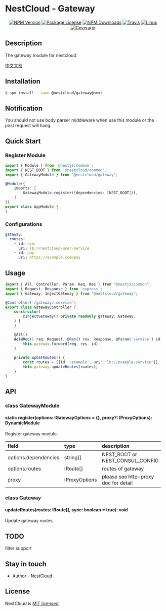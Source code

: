 
[travis-image]: https://api.travis-ci.org/nest-cloud/nestcloud.svg?branch=master
[travis-url]: https://travis-ci.org/nest-cloud/nestcloud
[linux-image]: https://img.shields.io/travis/nest-cloud/nestcloud/master.svg?label=linux
[linux-url]: https://travis-ci.org/nest-cloud/nestcloud

# NestCloud - Gateway

<p align="center">
    <a href="https://www.npmjs.com/~nestcloud" target="_blank"><img src="https://img.shields.io/npm/v/@nestcloud/core.svg" alt="NPM Version"/></a>
    <a href="https://www.npmjs.com/~nestcloud" target="_blank"><img src="https://img.shields.io/npm/l/@nestcloud/core.svg" alt="Package License"/></a>
    <a href="https://www.npmjs.com/~nestcloud" target="_blank"><img src="https://img.shields.io/npm/dm/@nestcloud/core.svg" alt="NPM Downloads"/></a>
    <a href="https://travis-ci.org/nest-cloud/nestcloud" target="_blank"><img src="https://travis-ci.org/nest-cloud/nestcloud.svg?branch=master" alt="Travis"/></a>
    <a href="https://travis-ci.org/nest-cloud/nestcloud" target="_blank"><img src="https://img.shields.io/travis/nest-cloud/nestcloud/master.svg?label=linux" alt="Linux"/></a>
    <a href="https://coveralls.io/github/nest-cloud/nestcloud?branch=master" target="_blank"><img src="https://coveralls.io/repos/github/nest-cloud/nestcloud/badge.svg?branch=master" alt="Coverage"/></a>
</p>

## Description

The gateway module for nestcloud.

[中文文档](https://github.com/nest-cloud/nestcloud/blob/master/docs/gateway.md)

## Installation

```bash
$ npm install --save @nestcloud/gateway@next
```

## Notification

You should not use body parser middleware when use this module or the post request will hang.

## Quick Start

### Register Module

```typescript
import { Module } from '@nestjs/common';
import { NEST_BOOT } from '@nestcloud/common';
import { GatewayModule } from "@nestcloud/gateway";

@Module({
    imports: [
        GatewayModule.register({dependencies: [NEST_BOOT]}),
    ]
})
export class AppModule {
}
```

### Configurations

```yaml
gateway:
  routes:
    - id: user
      uri: lb://nestcloud-user-service
    - id: pay
      uri: https://example.com/pay
```

## Usage

```typescript
import { All, Controller, Param, Req, Res } from "@nestjs/common";
import { Request, Response } from 'express';
import { Gateway, InjectGateway } from "@nestcloud/gateway";

@Controller('/gateway/:service')
export class GatewayController {
    constructor(
        @InjectGateway() private readonly gateway: Gateway,
    ) {
    }

    @All()
    do(@Req() req: Request, @Res() res: Response, @Param('service') id) {
        this.gateway.forward(req, res, id);
    }
    
    private updatRoutes() {
        const routes = [{id: 'example', uri: 'lb://example-service'}];
        this.gateway.updateRoutes(routes);
    }
}
```

## API

### class GatewayModule

#### static register\(options: IGatewayOptions = {}, proxy?: IProxyOptions\): DynamicModule

Register gateway module.

| field | type | description |
| :--- | :--- | :--- |
| options.dependencies | string[] | NEST_BOOT or NEST_CONSUL_CONFIG |
| options.routes | IRoute[] | routes of gateway |
| proxy | IProxyOptions | please see http-proxy doc for detail |

### class Gateway

#### updateRoutes(routes: IRoute[], sync: boolean = true): void

Update gateway routes.

## TODO

filter support


## Stay in touch

- Author - [NestCloud](https://github.com/nest-cloud)

## License

  NestCloud is [MIT licensed](LICENSE).
